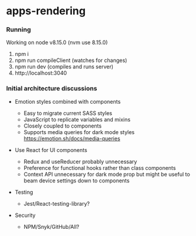 # apps-rendering

### Running
Working on node v8.15.0 (nvm use 8.15.0)
1. npm i
2. npm run compileClient (watches for changes)
3. npm run dev (compiles and runs server)
4. http://localhost:3040

### Initial architecture discussions 

- Emotion styles combined with components
  - Easy to migrate current SASS styles
  - JavaScript to replicate variables and mixins
  - Closely coupled to components
  - Supports media queries for dark mode styles https://emotion.sh/docs/media-queries

- Use React for UI components
  - Redux and useReducer probably unnecessary
  - Preference for functional hooks rather than class components
  - Context API unnecessary for dark mode prop but might be useful to beam device settings down to components

- Testing
  - Jest/React-testing-library?

- Security
  - NPM/Snyk/GitHub/All?